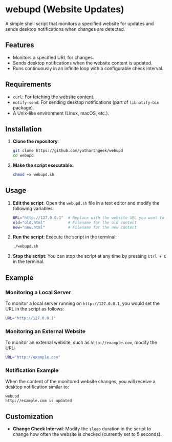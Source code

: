 # webupd (Website Updates)

A simple shell script that monitors a specified website for updates and sends desktop notifications when changes are detected.

## Features

- Monitors a specified URL for changes.
- Sends desktop notifications when the website content is updated.
- Runs continuously in an infinite loop with a configurable check interval.

## Requirements

- `curl`: For fetching the website content.
- `notify-send`: For sending desktop notifications (part of `libnotify-bin` package).
- A Unix-like environment (Linux, macOS, etc.).

## Installation

1. **Clone the repository**:
   ```bash
   git clone https://github.com/yatharthgeek/webupd
   cd webupd
   ```

2. **Make the script executable**:
   ```bash
   chmod +x webupd.sh
   ```

## Usage

1. **Edit the script**:
   Open the `webupd.sh` file in a text editor and modify the following variables:

   ```bash
   URL="http://127.0.0.1"  # Replace with the website URL you want to monitor
   old="old.html"          # Filename for the old content
   new="new.html"          # Filename for the new content
   ```

2. **Run the script**:
   Execute the script in the terminal:
   ```bash
   ./webupd.sh
   ```

3. **Stop the script**:
   You can stop the script at any time by pressing `Ctrl + C` in the terminal.

## Example

### Monitoring a Local Server

To monitor a local server running on `http://127.0.0.1`, you would set the URL in the script as follows:

```bash
URL="http://127.0.0.1"
```

### Monitoring an External Website

To monitor an external website, such as `http://example.com`, modify the URL:

```bash
URL="http://example.com"
```

### Notification Example

When the content of the monitored website changes, you will receive a desktop notification similar to:

```
webupd
http://example.com is updated
```

## Customization

- **Change Check Interval**: Modify the `sleep` duration in the script to change how often the website is checked (currently set to 5 seconds).
